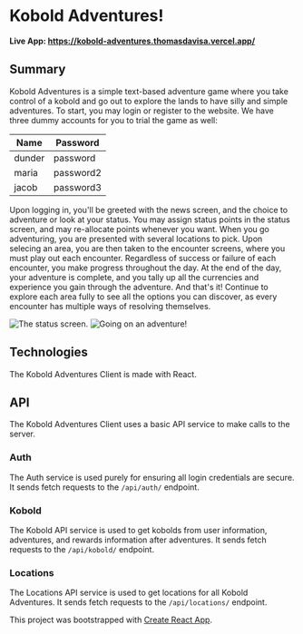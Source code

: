 # Kobold Adventures!

**Live App: https://kobold-adventures.thomasdavisa.vercel.app/**

## Summary

Kobold Adventures is a simple text-based adventure game where you take control of a kobold and go out to explore the lands to have silly and simple adventures.  To start, you may login or register to the website.  We have three dummy accounts for you to trial the game as well:

Name | Password
---------|----------
dunder | password
maria | password2
jacob | password3

Upon logging in, you'll be greeted with the news screen, and the choice to adventure or look at your status.  You may assign status points in the status screen, and may re-allocate points whenever you want.  When you go adventuring, you are presented with several locations to pick.  Upon selecing an area, you are then taken to the encounter screens, where you must play out each encounter.  Regardless of success or failure of each encounter, you make progress throughout the day.  At the end of the day, your adventure is complete, and you tally up all the currencies and experience you gain through the adventure.  And that's it!  Continue to explore each area fully to see all the options you can discover, as every encounter has multiple ways of resolving themselves.

![The status screen.](https://i.imgur.com/KXBl3Er.png) ![Going on an adventure!](https://i.imgur.com/LzclImT.png)

## Technologies

The Kobold Adventures Client is made with React.

## API

The Kobold Adventures Client uses a basic API service to make calls to the server.

### Auth
The Auth service is used purely for ensuring all login credentials are secure.  It sends fetch requests to the `/api/auth/` endpoint.

### Kobold
The Kobold API service is used to get kobolds from user information, adventures, and rewards information after adventures. It sends fetch requests to the `/api/kobold/` endpoint.

### Locations
The Locations API service is used to get locations for all Kobold Adventures. It sends fetch requests to the `/api/locations/` endpoint.


This project was bootstrapped with [Create React App](https://github.com/facebook/create-react-app).